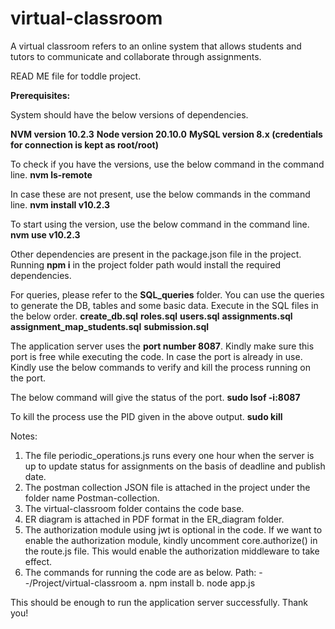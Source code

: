 # virtual-classroom
A virtual classroom refers to an online system that allows students and tutors to communicate and collaborate through assignments.

READ ME file for toddle project.


**Prerequisites:**

System should have the below versions of dependencies.

**NVM version 10.2.3**
**Node version 20.10.0**
**MySQL version 8.x (credentials for connection is kept as root/root)**

To check if you have the versions, use the below command in the command line.
**nvm ls-remote**

In case these are not present, use the below commands in the command line.
**nvm install v10.2.3**

To start using the version, use the below command in the command line.
**nvm use v10.2.3**

Other dependencies are present in the package.json file in the project. Running **npm i**
in the project folder path would install the required dependencies.

For queries, please refer to the **SQL_queries** folder. You can use the queries to generate the DB, tables and some basic data.
Execute in the SQL files in the below order.
**create_db.sql**
**roles.sql**
**users.sql**
**assignments.sql**
**assignment_map_students.sql**
**submission.sql**

The application server uses the **port number 8087**. Kindly make sure this port is free while executing the code. In case the port is already in use. Kindly use the below commands to verify and kill the process running on the port.

The below command will give the status of the port.
**sudo lsof -i:8087**

To kill the process use the PID given in the above output.
**sudo kill <pid>**

Notes:

1. The file periodic_operations.js runs every one hour when the server is up to update status for assignments on the basis of deadline and publish date.
2. The postman collection JSON file is attached in the project under the folder name Postman-collection.
3. The virtual-classroom folder contains the code base.
4. ER diagram is attached in PDF format in the ER_diagram folder.
5. The authorization module using jwt is optional in the code. If we want to enable the authorization module, kindly uncomment core.authorize() in the route.js file. This would enable the authorization middleware to take effect.
6. The commands for running the code are as below. Path: --/Project/virtual-classroom
  a. npm install
  b. node app.js

This should be enough to run the application server successfully.
Thank you!
